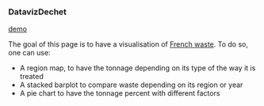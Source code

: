 ### DatavizDechet

[demo](https://lamborot-eliot.github.io/DatavizDechet/)

The goal of this page is to have a visualisation of [French waste](https://data.ademe.fr/datasets/sinoe-(r)-destination-des-dechets-collectes-en-decheterie-par-type-de-traitement).
To do so, one can use:
  - A region map, to have the tonnage depending on its type of the way it is treated
  - A stacked barplot to compare waste depending on its region or year
  - A pie chart to have the tonnage percent with different factors
